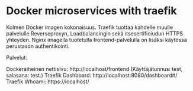 # Docker microservices with traefik

Kolmen Docker imagen kokonaisuus. Traefik tuottaa kahdelle muulle palvelulle Reverseproxyn, Loadbalancingin sekä itsesertifioiudun HTTPS yhteyden.
Nginx imagella tuotetulla frontend-palvelulla on lisäksi käytössä perustason authentikointi.

Palvelut:

Dockeraiheinen nettisivu:   http://localhost/frontend   (Käyttäjätunnus: test, salasana: test.)
Traefik Dashboard:          http://localhost:8080/dashboard#/
Traefik Whoami:             https://localhost/